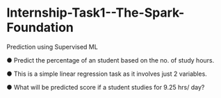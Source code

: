 # Internship-Task1--The-Spark-Foundation
Prediction using Supervised ML

● Predict the percentage of an student based on the no. of study hours.

● This is a simple linear regression task as it involves just 2 variables.

● What will be predicted score if a student studies for 9.25 hrs/ day?
